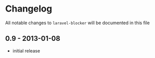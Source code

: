 # Changelog

All notable changes to `laravel-blocker` will be documented in this file

## 0.9 - 2013-01-08

- initial release
